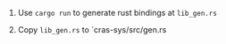 1. Use `cargo run` to generate rust bindings at `lib_gen.rs`

2. Copy `lib_gen.rs` to `cras-sys/src/gen.rs
